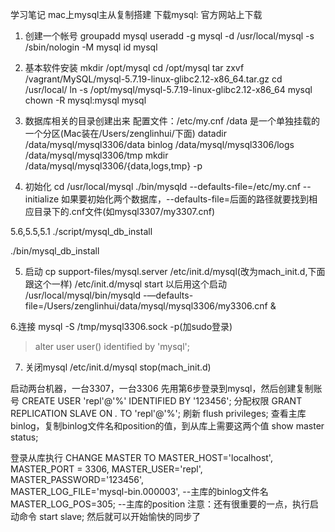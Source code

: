 学习笔记
mac上mysql主从复制搭建
下载mysql:
官方网站上下载

1. 创建一个帐号
groupadd mysql
useradd -g mysql -d /usr/local/mysql -s /sbin/nologin -M mysql
id mysql

2. 基本软件安装
mkdir /opt/mysql
cd /opt/mysql
tar zxvf /vagrant/MySQL/mysql-5.7.19-linux-glibc2.12-x86_64.tar.gz
cd /usr/local/
ln -s /opt/mysql/mysql-5.7.19-linux-glibc2.12-x86_64 mysql
chown -R mysql:mysql mysql

3. 数据库相关的目录创建出来
配置文件：/etc/my.cnf
/data  是一个单独挂载的一个分区(Mac装在/Users/zenglinhui/下面)
datadir /data/mysql/mysql3306/data
binlog  /data/mysql/mysql3306/logs
        /data/mysql/mysql3306/tmp
mkdir /data/mysql/mysql3306/{data,logs,tmp} -p

4. 初始化
cd /usr/local/mysql
./bin/mysqld --defaults-file=/etc/my.cnf --initialize
如果要初始化两个数据库，--defaults-file=后面的路径就要找到相应目录下的.cnf文件(如mysql3307/my3307.cnf)

5.6,5.5,5.1
./script/mysql_db_install

./bin/mysql_db_install


5. 启动
cp support-files/mysql.server /etc/init.d/mysql(改为mach_init.d,下面跟这个一样)
/etc/init.d/mysql start
以后用这个启动 /usr/local/mysql/bin/mysqld -—defaults-file=/Users/zenglinhui/data/mysql/mysql3306/my3306.cnf &


6.连接
mysql -S /tmp/mysql3306.sock -p(加sudo登录)
>alter user user() identified by 'mysql';

7. 关闭mysql
/etc/init.d/mysql stop(mach_init.d)

启动两台机器，一台3307，一台3306
先用第6步登录到mysql，然后创建复制账号
CREATE USER 'repl'@'%' IDENTIFIED BY '123456';
分配权限
GRANT REPLICATION SLAVE ON *.* TO 'repl'@'%';
刷新
flush privileges;
查看主库binlog，复制binlog文件名和position的值，到从库上需要这两个值
show master status;

登录从库执行
CHANGE MASTER TO
    MASTER_HOST='localhost',  
    MASTER_PORT = 3306,
    MASTER_USER='repl',      
    MASTER_PASSWORD='123456',   
    MASTER_LOG_FILE='mysql-bin.000003',     --主库的binlog文件名
    MASTER_LOG_POS=305;                     --主库的position
注意：还有很重要的一点，执行启动命令
start slave;
然后就可以开始愉快的同步了